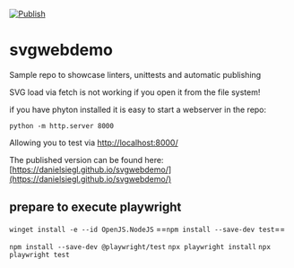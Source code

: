 [![Publish](https://github.com/danielsiegl/svgwebdemo/actions/workflows/pages/pages-build-deployment/badge.svg)](https://github.com/danielsiegl/svgwebdemo/actions/workflows/pages/pages-build-deploymentl)
# svgwebdemo
Sample repo to showcase linters, unittests and automatic publishing

SVG load via fetch is not working if you open it from the file system!

if you have phyton installed it is easy to start a webserver in the repo:

`python -m http.server 8000`

Allowing you to test via [http://localhost:8000/](http://localhost:8000/)

The published version can be found here:
[https://danielsiegl.github.io/svgwebdemo/](https://danielsiegl.github.io/svgwebdemo/)

## prepare to execute playwright
`winget install -e --id OpenJS.NodeJS`
==`npm install --save-dev test`==

`npm install --save-dev @playwright/test`
`npx playwright install`
`npx playwright test`
